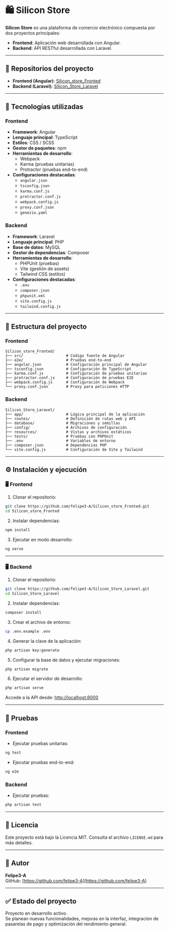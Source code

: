 # 🛍️ Silicon Store

**Silicon Store** es una plataforma de comercio electrónico compuesta por dos proyectos principales:

- **Frontend**: Aplicación web desarrollada con Angular.
- **Backend**: API RESTful desarrollada con Laravel.

---

## 📁 Repositorios del proyecto

- **Frontend (Angular)**: [Silicon_store_Fronted](https://github.com/felipe3-A/Silicon_store_Fronted.git)
- **Backend (Laravel)**: [Silicon_Store_Laravel](https://github.com/felipe3-A/Silicon_Store_Laravel.git)

---

## 🚀 Tecnologías utilizadas

### Frontend

- **Framework**: Angular
- **Lenguaje principal**: TypeScript
- **Estilos**: CSS / SCSS
- **Gestor de paquetes**: npm
- **Herramientas de desarrollo**:
  - Webpack
  - Karma (pruebas unitarias)
  - Protractor (pruebas end-to-end)
- **Configuraciones destacadas**:
  - `angular.json`
  - `tsconfig.json`
  - `karma.conf.js`
  - `protractor.conf.js`
  - `webpack.config.js`
  - `proxy.conf.json`
  - `genezio.yaml`

### Backend

- **Framework**: Laravel
- **Lenguaje principal**: PHP
- **Base de datos**: MySQL
- **Gestor de dependencias**: Composer
- **Herramientas de desarrollo**:
  - PHPUnit (pruebas)
  - Vite (gestión de assets)
  - Tailwind CSS (estilos)
- **Configuraciones destacadas**:
  - `.env`
  - `composer.json`
  - `phpunit.xml`
  - `vite.config.js`
  - `tailwind.config.js`

---

## 📂 Estructura del proyecto

### Frontend

```
Silicon_store_Fronted/
├── src/                   # Código fuente de Angular
├── e2e/                   # Pruebas end-to-end
├── angular.json           # Configuración principal de Angular
├── tsconfig.json          # Configuración de TypeScript
├── karma.conf.js          # Configuración de pruebas unitarias
├── protractor.conf.js     # Configuración de pruebas E2E
├── webpack.config.js      # Configuración de Webpack
└── proxy.conf.json        # Proxy para peticiones HTTP
```

### Backend

```
Silicon_Store_Laravel/
├── app/                   # Lógica principal de la aplicación
├── routes/                # Definición de rutas web y API
├── database/              # Migraciones y semillas
├── config/                # Archivos de configuración
├── resources/             # Vistas y archivos estáticos
├── tests/                 # Pruebas con PHPUnit
├── .env                   # Variables de entorno
├── composer.json          # Dependencias PHP
└── vite.config.js         # Configuración de Vite y Tailwind
```

---

## ⚙️ Instalación y ejecución

### 🖥️ Frontend

1. Clonar el repositorio:

```bash
git clone https://github.com/felipe3-A/Silicon_store_Fronted.git
cd Silicon_store_Fronted
```

2. Instalar dependencias:

```bash
npm install
```

3. Ejecutar en modo desarrollo:

```bash
ng serve
```

---

### 🖥️ Backend

1. Clonar el repositorio:

```bash
git clone https://github.com/felipe3-A/Silicon_Store_Laravel.git
cd Silicon_Store_Laravel
```

2. Instalar dependencias:

```bash
composer install
```

3. Crear el archivo de entorno:

```bash
cp .env.example .env
```

4. Generar la clave de la aplicación:

```bash
php artisan key:generate
```

5. Configurar la base de datos y ejecutar migraciones:

```bash
php artisan migrate
```

6. Ejecutar el servidor de desarrollo:

```bash
php artisan serve
```

Accede a la API desde: [http://localhost:8000](http://localhost:8000)

---

## 🧪 Pruebas

### Frontend

- Ejecutar pruebas unitarias:

```bash
ng test
```

- Ejecutar pruebas end-to-end:

```bash
ng e2e
```

### Backend

- Ejecutar pruebas:

```bash
php artisan test
```

---

## 📄 Licencia

Este proyecto está bajo la Licencia MIT. Consulta el archivo `LICENSE.md` para más detalles.

---

## 👤 Autor

**Felipe3-A**  
GitHub: [https://github.com/felipe3-A](https://github.com/felipe3-A)

---

## ✅ Estado del proyecto

Proyecto en desarrollo activo.  
Se planean nuevas funcionalidades, mejoras en la interfaz, integración de pasarelas de pago y optimización del rendimiento general.
